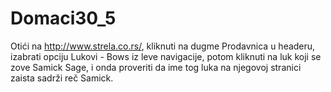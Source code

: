 # Domaci30_5
Otići na http://www.strela.co.rs/, kliknuti na dugme Prodavnica u headeru, izabrati opciju Lukovi - Bows iz leve navigacije, potom kliknuti na luk koji se zove Samick Sage, i onda proveriti da ime tog luka na njegovoj stranici zaista sadrži reč Samick.
